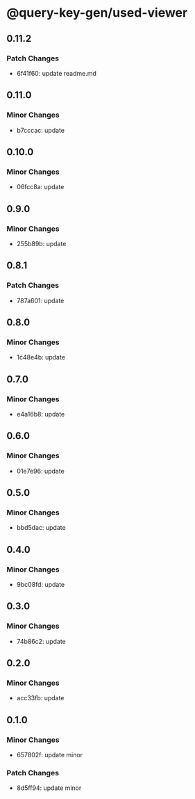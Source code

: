 # @query-key-gen/used-viewer

## 0.11.2

### Patch Changes

- 6f41f60: update readme.md

## 0.11.0

### Minor Changes

- b7cccac: update

## 0.10.0

### Minor Changes

- 06fcc8a: update

## 0.9.0

### Minor Changes

- 255b89b: update

## 0.8.1

### Patch Changes

- 787a601: update

## 0.8.0

### Minor Changes

- 1c48e4b: update

## 0.7.0

### Minor Changes

- e4a16b8: update

## 0.6.0

### Minor Changes

- 01e7e96: update

## 0.5.0

### Minor Changes

- bbd5dac: update

## 0.4.0

### Minor Changes

- 9bc08fd: update

## 0.3.0

### Minor Changes

- 74b86c2: update

## 0.2.0

### Minor Changes

- acc33fb: update

## 0.1.0

### Minor Changes

- 657802f: update minor

### Patch Changes

- 8d5ff94: update minor
